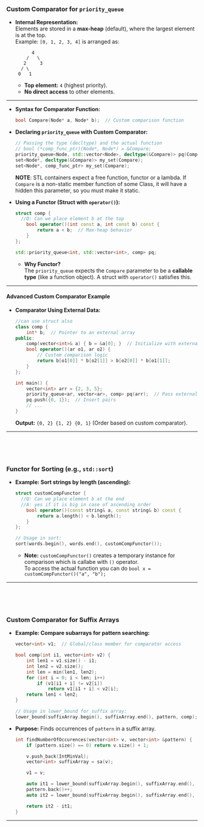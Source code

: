 ### **Custom Comparator for `priority_queue`**

- **Internal Representation:**  
  Elements are stored in a **max-heap** (default), where the largest element is at the top.  
  Example: `[0, 1, 2, 3, 4]` is arranged as:
  ```
        4
      /   \
     2     3
    / \
   0   1
  ```
  - **Top element:** `4` (highest priority).
  - **No direct access** to other elements.

---

- **Syntax for Comparator Function:**
  ```cpp
  bool Compare(Node* a, Node* b);  // Custom comparison function
  ```
- **Declaring `priority_queue` with Custom Comparator:**
  ```cpp
  // Passing the type (decltype) and the actual function
  // bool (*comp_func_ptr)(Node*, Node*) = &Compare;
  priority_queue<Node, std::vector<Node>, decltype(&Compare)> pq(Compare);
  set<Node*, decltype(&Compare)> my_set(Compare);
  set<Node*, comp_func_ptr> my_set(Compare);
  ```

  **NOTE**: STL containers expect a free function, functor or a lambda. If `Compare` is a non-static member function of some Class, it will have a hidden this parameter, so you must make it static.

- **Using a Functor (Struct with `operator()`):**
  ```cpp
  struct comp {
    //Q: Can we place element b at the top
      bool operator()(int const a, int const b) const {
          return a < b;  // Max-heap behavior
      }
  };

  std::priority_queue<int, std::vector<int>, comp> pq;
  ```
  - **Why Functor?**  
    The `priority_queue` expects the `Compare` parameter to be a **callable type** (like a function object). A struct with `operator()` satisfies this.

---

#### **Advanced Custom Comparator Example**
- **Comparator Using External Data:**
  ```cpp
  //can use struct also
  class comp {
      int* b;  // Pointer to an external array
  public:
      comp(vector<int>& a) { b = &a[0]; }  // Initialize with external data
      bool operator()(ar o1, ar o2) {
          // Custom comparison logic
          return b[o1[0]] * b[o2[1]] > b[o2[0]] * b[o1[1]];
      }
  };

  int main() {
      vector<int> arr = {2, 3, 5};
      priority_queue<ar, vector<ar>, comp> pq(arr);  // Pass external data
      pq.push({0, 1});  // Insert pairs
      // ...
  }
  ```
  **Output:** `{0, 2} {1, 2} {0, 1}` (Order based on custom comparator).

---
<br />
<br />
<br />

### **Functor for Sorting (e.g., `std::sort`)**
- **Example: Sort strings by length (ascending):**
  ```cpp
  struct customCompFunctor {
    //Q: Can we place element b at the end
    //A: yes if it is big in case of ascending order
      bool operator()(const string& a, const string& b) const {
          return a.length() < b.length();
      }
  };

  // Usage in sort:
  sort(words.begin(), words.end(), customCompFunctor());
  ```
  - **Note:** `customCompFunctor()` creates a temporary instance for comparison which is callabe with `()` operator. <br />
  To access the actual function you can do `bool x = customCompFunctor()("a", "b");`

---
<br />
<br />
<br />

### **Custom Comparator for Suffix Arrays**
- **Example: Compare subarrays for pattern searching:**
  ```cpp
  vector<int> v1;  // Global/class member for comparator access

  bool comp(int i1, vector<int> v2) {
      int len1 = v1.size() - i1;
      int len2 = v2.size();
      int len = min(len1, len2);
      for (int i = 0; i < len; i++)
          if (v1[i1 + i] != v2[i])
              return v1[i1 + i] < v2[i];
      return len1 < len2;
  }

  // Usage in lower_bound for suffix array:
  lower_bound(suffixArray.begin(), suffixArray.end(), pattern, comp);
  ```
- **Purpose:** Finds occurrences of `pattern` in a suffix array.
    ```cpp
    int findNumberOfOccurences(vector<int> v, vector<int> &pattern) {
        if (pattern.size() == 0) return v.size() + 1;

        v.push_back(IntMinVal);
        vector<int> suffixArray = sa(v);

        v1 = v;

        auto it1 = lower_bound(suffixArray.begin(), suffixArray.end(), pattern, comp);
        pattern.back()++;
        auto it2 = lower_bound(suffixArray.begin(), suffixArray.end(), pattern, comp);

        return it2 - it1;
    }
    ```
---

